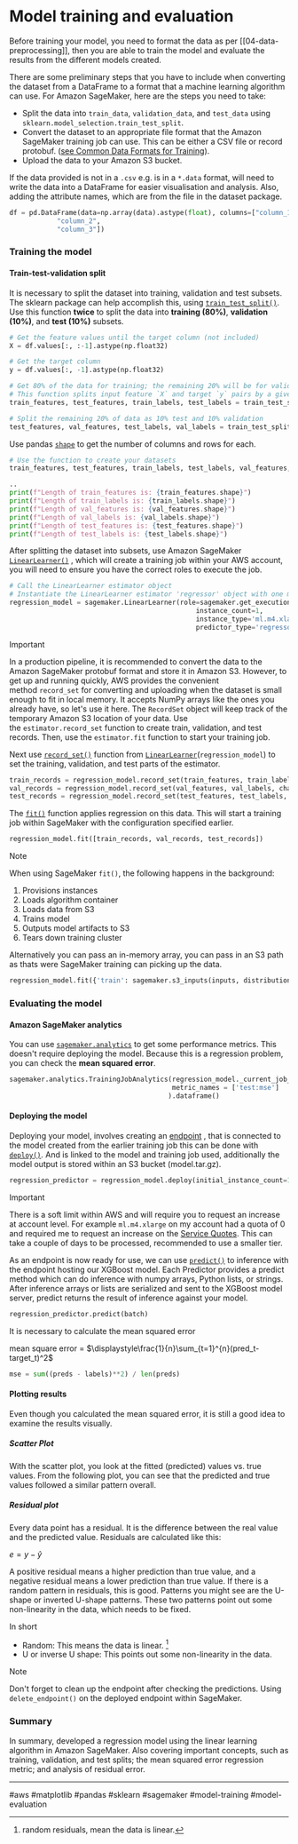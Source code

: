 # Model training and evaluation

Before training your model, you need to format the data as per [[04-data-preprocessing]], then you are able to train the model and evaluate the results from the different models created.

There are some preliminary steps that you have to include when converting the dataset from a DataFrame to a format that a machine learning algorithm can use. For Amazon SageMaker, here are the steps you need to take:

- Split the data into `train_data`, `validation_data`, and `test_data` using `sklearn.model_selection.train_test_split`.
- Convert the dataset to an appropriate file format that the Amazon SageMaker training job can use. This can be either a CSV file or record protobuf. ([see Common Data Formats for Training](https://docs.aws.amazon.com/sagemaker/latest/dg/cdf-training.html)).
- Upload the data to your Amazon S3 bucket.

If the data provided is not in a `.csv` e.g. is in a `*.data` format, will need to write the data into a DataFrame for easier visualisation and analysis. Also, adding the attribute names, which are from the file in the dataset package.

```python
df = pd.DataFrame(data=np.array(data).astype(float), columns=["column_1",
            "column_2",
            "column_3"])
```

### Training the model
#### Train-test-validation split

It is necessary to split the dataset into training, validation and test subsets. The sklearn package can help accomplish this, using [`train_test_split()`](https://scikit-learn.org/stable/modules/generated/sklearn.model_selection.train_test_split.html).  Use this function **twice** to split the data into **training (80%)**, **validation (10%)**, and **test (10%)** subsets.

```python
# Get the feature values until the target column (not included)
X = df.values[:, :-1].astype(np.float32)

# Get the target column
y = df.values[:, -1].astype(np.float32)

# Get 80% of the data for training; the remaining 20% will be for validation and test
# This function splits input feature `X` and target `y` pairs by a given ratio (test_size). This specific example splits the data into training (80%) and test (20%) subsets.
train_features, test_features, train_labels, test_labels = train_test_split(X, y, test_size=0.2)

# Split the remaining 20% of data as 10% test and 10% validation
test_features, val_features, test_labels, val_labels = train_test_split(test_features, test_labels, test_size=0.5)
```

Use pandas [`shape`](https://pandas.pydata.org/pandas-docs/stable/reference/api/pandas.DataFrame.shape.html) to get the number of columns and rows for each.

```python
# Use the function to create your datasets
train_features, test_features, train_labels, test_labels, val_features, val_labels = create_training_sets(df)

..
print(f"Length of train_features is: {train_features.shape}")
print(f"Length of train_labels is: {train_labels.shape}")
print(f"Length of val_features is: {val_features.shape}")
print(f"Length of val_labels is: {val_labels.shape}")
print(f"Length of test_features is: {test_features.shape}")
print(f"Length of test_labels is: {test_labels.shape}")
```

After splitting the dataset into subsets, use Amazon SageMaker [`LinearLearner()`](https://sagemaker.readthedocs.io/en/stable/algorithms/tabular/linear_learner.html) , which will create a training job within your AWS account, you will need to ensure you have the correct roles to execute the job.

```python
# Call the LinearLearner estimator object
# Instantiate the LinearLearner estimator 'regressor' object with one ml.m4.xlarge instance
regression_model = sagemaker.LinearLearner(role=sagemaker.get_execution_role(),
                                               instance_count=1,
                                               instance_type='ml.m4.xlarge',
                                               predictor_type='regressor')
```

> [!IMPORTANT]
> 
>In a production pipeline, it is recommended to convert the data to the Amazon SageMaker protobuf format and store it in Amazon S3. However, to get up and running quickly, AWS
>provides the convenient method `record_set` for converting and uploading when the dataset is small enough to fit in local memory. It accepts NumPy arrays like the ones you already have, so let's use it here. The `RecordSet` object will keep track of the temporary Amazon S3
>location of your data. Use the `estimator.record_set` function to create train, validation, and test records. Then, use the `estimator.fit` function to start your training job.

Next use [`record_set()`](https://sagemaker.readthedocs.io/en/stable/algorithms/tabular/linear_learner.html#sagemaker.LinearLearner.record_set) function from [`LinearLearner`](https://sagemaker.readthedocs.io/en/stable/algorithms/tabular/linear_learner.html)(`regression_model`) to set the training, validation, and test parts of the estimator.

```python
train_records = regression_model.record_set(train_features, train_labels, channel='train')
val_records = regression_model.record_set(val_features, val_labels, channel='validation')
test_records = regression_model.record_set(test_features, test_labels, channel='test')
```

The [`fit()`](https://sagemaker.readthedocs.io/en/stable/algorithms/tabular/linear_learner.html#sagemaker.LinearLearner.fit) function applies regression on this data. This will start a training job within SageMaker with the configuration specified earlier.

```python
regression_model.fit([train_records, val_records, test_records])
```

> [!NOTE]
> 
> When using SageMaker `fit()`, the following happens in the background:
> 1. Provisions instances
> 2. Loads algorithm container
> 3. Loads data from S3
> 4. Trains model
> 5. Outputs model artifacts to S3
> 6. Tears down training cluster

Alternatively you can pass an in-memory array, you can pass in an S3 path as thats were SageMaker training can picking up the data.

```python
regression_model.fit({'train': sagemaker.s3_inputs(inputs, distribution='FullyReplicated', content_type='text/plain')})
```

### Evaluating the model
#### Amazon SageMaker analytics

You can use [`sagemaker.analytics`](https://sagemaker.readthedocs.io/en/stable/api/training/analytics.html) to get some performance metrics. This doesn't require deploying the model. Because this is a regression problem, you can check the **mean squared error**.

```python
sagemaker.analytics.TrainingJobAnalytics(regression_model._current_job_name, 
                                         metric_names = ['test:mse']
                                        ).dataframe()
```

#### Deploying the model

Deploying your model, involves creating an [endpoint](https://docs.aws.amazon.com/sagemaker/latest/APIReference/API_runtime_InvokeEndpoint.html) , that is connected to the model created from the earlier training job this can be done with [`deploy()`](https://sagemaker.readthedocs.io/en/stable/frameworks/xgboost/using_xgboost.html#deploy-open-source-xgboost-models). And is linked to the model and training job used, additionally the model output is stored within an S3 bucket (model.tar.gz).

```python
regression_predictor = regression_model.deploy(initial_instance_count=1, instance_type='ml.m4.xlarge')
```

> [!IMPORTANT]
> 
> There is a soft limit within AWS and will require you to request an increase at account level. For example `ml.m4.xlarge` on my account had a quota of 0 and required me to request an increase on the [Service Quotes](https://eu-west-2.console.aws.amazon.com/servicequotas/home/services/sagemaker/quotas). This can take a couple of days to be processed, recommended to use a smaller tier.

As an endpoint is now ready for use, we can use [`predict()`](https://sagemaker.readthedocs.io/en/stable/api/inference/predictors.html#sagemaker.predictor.Predictor.predict) to inference with the endpoint hosting our XGBoost model. Each Predictor provides a predict method which can do inference with numpy arrays, Python lists, or strings. After inference arrays or lists are serialized and sent to the XGBoost model server, predict returns the result of inference against your model.

```python
regression_predictor.predict(batch)
```

It is necessary to calculate the mean squared error

mean square error = $\displaystyle\frac{1}{n}\sum_{t=1}^{n}(pred_t-target_t)^2$

```python
mse = sum((preds - labels)**2) / len(preds)
```

#### Plotting results

Even though you calculated the mean squared error, it is still a good idea to examine the results visually.

##### Scatter Plot

With the scatter plot, you look at the fitted (predicted) values vs. true values. From the following plot, you can see that the predicted and true values followed a similar pattern overall.

##### Residual plot

Every data point has a residual. It is the difference between the real value and the predicted value. Residuals are calculated like this:  

$e = y - \hat y$  

A positive residual means a higher prediction than true value, and a negative residual means a lower prediction than true value. If there is a random pattern in residuals, this is good. Patterns you might see are the U-shape or inverted U-shape patterns. These two patterns point out some non-linearity in the data, which needs to be fixed.

In short 
- Random: This means the data is linear. [^1]
- U or inverse U shape: This points out some non-linearity in the data.

> [!NOTE]
> 
> Don't forget to clean up the endpoint after checking the predictions. Using `delete_endpoint()` on the deployed endpoint within SageMaker.

### Summary

In summary, developed a regression model using the linear learning algorithm in Amazon SageMaker. Also covering important concepts, such as training, validation, and test splits; the mean squared error regression metric; and analysis of residual error.

[^1]: random residuals, mean the data is linear.

---

#aws #matplotlib #pandas  #sklearn #sagemaker #model-training #model-evaluation 